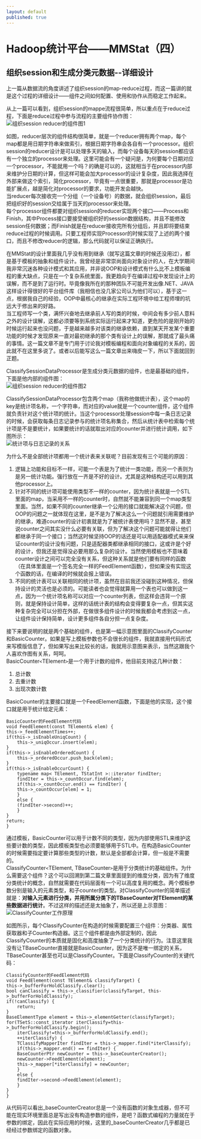 ```yaml
---
layout: default
published: true
---
```


# Hadoop统计平台——MMStat（四）  

## 组织session和生成分类元数据--详细设计  
  
上一篇从数据流的角度讲述了组织session的map-reduce过程，而这一篇讲的就是这个过程的详细设计——组件之间如何配置、使用和协作从而稳定工作起来。  

从上一篇可以看到，组织session的mappe流程很简单，所以重点在于reduce过程，下面是reduce过程中参与流程的主要组件协作图：  
![组织session reducer的组件图1](/assets/component_session_reducer1.png)  
  
如图，reducer层次的组件结构很简单，就是一个reducer拥有两个map，每个map都是用日期字符串来做索引，根据日期字符串会各自有一个processor。组织session的reducer设计是可以处理多天的输入，而每个设备每天的session都应该有一个独立的processor来处理。这里可能会有一个疑问是，为何要每个日期对应一个processor，不能就用一个吗？的确是可以的，这就相当于在processor内部来维护分日期的计算，但这样可能会加大processor的设计复杂度，因此我选择在外部来做这个索引，简化processor，毕竟有一点很重要，那就是processor是功能扩展点，越是简化对processor的要求，功能开发会越快。  
当reducer每次接收完一个分组（一个设备号）的数据，就会组织session，最后把组织好的session交给属于当天的processor来处理。  
每个processor组件都要对组织session的reducer实现两个接口——Process和Finish，其中Process接口要接受被组织好的session数据结构，并且不能修改session任何数据；而Finish就是在reducer接收完所有分组后，并且即将要结束reduce过程的时候调用。只要工程师实现Processor的时候实现了上述的两个接口，而且不修改reducer的逻辑，那么代码就可以保证正确执行。  

在MMStat的设计里面我几乎没有用到继承（就写这篇文章的时候还没用过），都是基于模板的抽象和组件设计。我曾经是非常崇尚面向对象设计的人，在大学期间我非常沉迷各种设计模式和其应用，并非说OOP和设计模式有什么比不上模板编程的重大缺点，只是在一个复杂系统里面，我更趋向于在编译过程中发现设计上的误解，而不是到了运行时。毕竟像我所在的那种团队不可能开发出像.NET、JAVA这样设计得很好的平台组件库（我相信也没几家公司认为他们可以），基于这一点，根据我自己的经验，OOP中最核心的继承在实际工程环境中给工程师埋的坑远大于修出来的好路。  
当工程师写一个类，满怀兴奋地去继承前人写的类的时候，中间会有多少前人意料之外的设计误解，这都必须要等到系统实际运行起来才知道，更危险的是刚开始的时候运行起来也没问题，于是越来越多对该类的继承依赖，直到某天开发某个重要功能的时候才发现原来一直对最初继承的那个类有设计上的误解，那就成了最头痛的事情。这一篇文章不是专门用于讨论我对模板编程和面向对象编程的关系的，因此就不在这里多说了。或者以后能写这么一篇文章出来嗨皮一下，所以下面就回到正题。  
  
ClassifySessionDataProcessor是生成分类元数据的组件，也是最基础的组件，下面是他内部的组件图：  
![组织session reducer的组件图2](/assets/component_session_reducer2.png)   
  
ClassifySessionDataProcessor包含两个map（我称他做统计表），这个map的key是统计项名称，一个字符串，而对应的value就是一个counter组件，这个组件就负责针对这个统计项的统计。当这个processor处理session中每一条日志记录的时候，会获取每条日志记录参与的统计项名称集合，然后从统计表中检索每个统计项是不是要统计，如果要统计的话就取出对应的counter并进行统计调用，如下图所示：  
![统计项与日志记录的关系](/assets/stat_entry_log_record_relation.png)    
  
为什么不是全部统计项都用一个统计表来关联呢？目前发现有三个可能的原因：  
1.  逻辑上功能和目标不一样，可能一个表是为了统计一类功能，而另一个表则为是另一统计功能。强行放在一齐是不好的设计。尤其是这种结构还可以用到其他processor上。  
2.  针对不同的统计项可能使用类型不一样的counter，因为统计表就是一个STL里面的map，当采用不一样的counter时，自然就不能兼容到同一个map类型里面。当然，如果不同的counter继承一个公用的接口就能解决这个问题，但OOP的问题之一就体现在这里，是不是为了解决这么一个问题就引用需要维护的继承，难道counter的设计初衷就是为了被统计表使用吗？显然不是，甚至说counter之间其实没什么必要有关联，但为了解决这个问题可能就得让他们都继承于同一个接口；当然这时候坚持OOP的话还是可以用适配器模式来来保证counter的设计没有问题，只是适配器类都继承相同的接口，这或许是个好的设计，但我还是觉得没必要用那么复杂的设计。当然使用模板也不意味着counter设计之间可以完全没有关系，但这种关系就是他们要有同样的函数（在具体里面是一个签名完全一样的FeedElement函数），但如果没有实现这个函数的话，在编译的时候就会报上错误。  
3.  不同的统计表可以关联相同的统计项，虽然在目前我还没碰到这种情况，但保持设计的灵活也是必须的。可能读者也会觉得就算用一个表也可以做到这一点，因为一个统计项名称可以对应一个counter列表，但这样会违背一个原则，就是保持设计简单，这样的话统计表的结构会变得要复杂一点，但其实这种复杂完全可以分担在外部，在做很多组件设计的时候我都会考虑到这一点，让组件设计保持简单，设计更多组件各自分担一点复杂度。
  
接下来要说明的就是两个基础的组件，也是第一幅示意图里面的ClassifyCounter和BasicCounter。如果是写上模板参数也不会很长的组件，我就直接用代码形式来写模版信息了，但如果写出来比较长的话，我就用示意图来表示，当然这跟我个人喜欢作图有关系，呵呵。  
BasicCounter`<`TElement`>`是一个用于计数的组件，他目前支持这几种计数：  
1.  总计数  
2.  去重计数  
3.  出现次数计数
  
BasicCounter的主要接口就是一个FeedElement函数，下面是他的实现，这个接口就是用于统计给定元素：  

    BasicCounter的FeedElement代码  
    void FeedElement(const TElement& elem) {  
	this->_feedElementTimes++;  
	if(this->_isEnableUniqCount) {  
	    this->_uniqOccur.insert(elem);  
	}  
	if(this->_isEnableOrderedCount) {  
	    this->_orderedOccur.push_back(elem);  
	}  
	if(this->_isEnableOccurCount) {  
	    typename map< TElement, TStatInt >::iterator findIter;  
	    findIter = this->_countOccur.find(elem);  
	    if(this->_countOccur.end() == findIter) {  
		this->_countOccur[elem] = 1;  
	    }  
	    else {  
		(findIter->second)++;  
	    }  
	}  
	return;  
    }  

通过模板，BasicCounter可以用于计数不同的类型，因为内部使用STL来维护这些要计数的类型，因此模板类型也必须要能够用于STL中。在构造BasicCounter的时候需要指定要计算那些类型的计数，默认是全部都会计算，但一般是不需要的。  
ClassifyCounter`<`TElement, TBaseCounter`>`是用于分类统计的基础组件。为什么需要这个组件？这个可以回溯到第二篇文章里面提到的维度分类，因为有了维度分类统计的概念，自然就需要在代码层面有一个可以高度复用的概念。两个模板参数分别是输入的元素类型，和子counter的类型。对ClassifyCounter的简单描述就是：**对输入元素进行分类，并用所属分类下的TBaseCounter对TElement的某些数据进行统计**。不过这样的描述还是太抽象了，所以还是上示意图：  
![ClassifyCounter工作原理](/assets/classify_counter_work.png)  
  
如图所示，每个ClassifyCounter在构造的时候需要配置三个组件：分类器、属性获取器和子Counter构造器。这三个组件都是由外部定制的，因此ClassifyCounter的本质就是固化和高度抽象了一个分类统计的行为。注意这里我没有让TBaseCounter直接就是BasicCounter，因为这不是唯一绑定的关系，TBaseCounter甚至也可以是ClassifyCounter。下面是ClassifyCounter的关键代码：  

    ClassifyCounter的FeedElement代码  
    void FeedElement(const TElement& classifyTarget) {  
	this->_bufferForHoldClassify.clear();  
	bool canClassify = this->_classifier(classifyTarget, this->_bufferForHoldClassify);  
	if(!canClassify) {  
	    return;  
	}  
	BaseElementType element = this->_elementGetter(classifyTarget);  
	for(TSetS::const_iterator iterClassify=this->_bufferForHoldClassify.begin();  
	    iterClassify!=this->_bufferForHoldClassify.end();  
	    ++iterClassify) {  
	    TClassifyMapperIter findIter = this->_mapper.find(*iterClassify);  
	    if(this->_mapper.end() == findIter) {  
		BaseCounterPtr newCounter = this->_baseCounterCreator();  
		newCounter->FeedElement(element);  
		this->_mapper[*iterClassify] = newCounter;  
	    }  
	    else {  
		findIter->second->FeedElement(element);  
	    }  
	}  
    }  
  
从代码可以看出_baseCounterCreator总是一个没有函数的对象生成器，但不可能在现实环境里面总是写出没有构造参数的组件，是吧？函数式编程的力量就在于参数的绑定，因此在实际应用的时候，这里的_baseCounterCreator几乎都是已经经过参数绑定的函数对象。  


